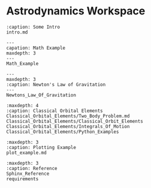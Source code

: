 
Astrodynamics Workspace
=================================

```{toctree}
:caption: Some Intro
intro.md
```

```{toctree}
---
capation: Math Example
maxdepth: 3
---
Math_Example
```

```{toctree}
---
maxdepth: 3
:caption: Newton's Law of Gravitation
---
Newtons_Law_Of_Gravitation
```

```{toctree}
:maxdepth: 4
:caption: Classical Orbital Elements
Classical_Orbital_Elements/Two_Body_Problem.md
Classical_Orbital_Elements/Classical_Orbit_Elements
Classical_Orbital_Elements/Integrals_Of_Motion
Classical_Orbital_Elements/Python_Examples
```

```{toctree}
:maxdepth: 3
:caption: Plotting Example
plot_example.md
```

```{toctree}
:maxdepth: 3
:caption: Reference
Sphinx_Reference
requirements
```